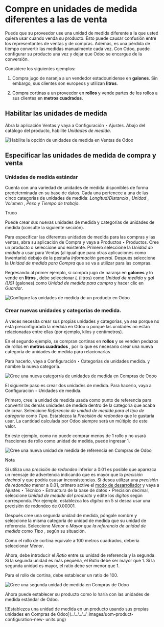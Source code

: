 # Compre en unidades de medida diferentes a las de venta

Puede que su proveedor use una unidad de medida diferente a la que usted
quiera usar cuando venda su producto. Esto puede causar confusión entre los
representantes de ventas y de compras. Además, es una pérdida de tiempo
convertir las medidas manualmente cada vez. Con Odoo, puede configurar su
producto una vez y dejar que Odoo se encargue de la conversión.

Considere los siguientes ejemplos:

  1. Compra jugo de naranja a un vendedor estadounidense en **galones**. Sin embargo, sus clientes son europeos y utilizan **litros**.

  2. Compra cortinas a un proveedor en **rollos** y vende partes de los rollos a sus clientes en **metros cuadrados**.

## Habilitar las unidades de medida

Abra la aplicación Ventas y vaya a Configuración ‣ Ajustes. Abajo del catálogo
del producto, habilite _Unidades de medida_.

![Habilite la opción de unidades de medida en Ventas de
Odoo](../../../../_images/uom-enable-option.png)

## Especificar las unidades de medida de compra y venta

### Unidades de medida estándar

Cuenta con una variedad de unidades de medida disponibles de forma
predeterminada en su base de datos. Cada una pertenece a una de las cinco
categorías de unidades de medida: _Longitud/Distancia_ , _Unidad_ , _Volumen_
, _Peso_ y _Tiempo de trabajo_.

Truco

Puede crear sus nuevas unidades de medida y categorías de unidades de medida
(consulte la siguiente sección).

Para especificar las diferentes unidades de medida para las compras y las
ventas, abra su aplicación de Compra y vaya a Productos ‣ Productos. Cree un
producto o seleccione uno existente. Primero seleccione la _Unidad de medida_
a usar para Ventas (al igual que para otras aplicaciones como Inventario)
debajo de la pestaña _Información general_. Después seleccione la _Unidad de
medida para Compra_ que se va a utilizar para las compras.

Regresando al primer ejemplo, si compra jugo de naranja en **galones** y lo
vende en **litros** , debe seleccionar _L_ (litros) como _Unidad de medida_ y
_gal (US)_ (galones) como _Unidad de medida para compra_ y hacer clic en
_Guardar_.

![Configure las unidades de medida de un producto en Odoo
](../../../../_images/uom-product-configuration.png)

### Crear nuevas unidades y categorías de medida.

A veces necesita crear sus propias unidades y categorías, ya sea porque no
está preconfigurada la medida en Odoo o porque las unidades no están
relacionadas entre ellas (por ejemplo, kilos y centímetros).

En el segundo ejemplo, se compran cortinas en **rollos** y se venden pedazos
de rollos en **metros cuadrados** , por lo que es necesario crear una nueva
categoría de unidades de medida para relacionarlas.

Para hacerlo, vaya a Configuración ‣ Categorías de unidades medida. y nombre
la nueva categoría.

![Cree una nueva categorría de unidades de medida en Compras de
Odoo](../../../../_images/uom-new-category.png)

El siguiente paso es crear dos unidades de medida. Para hacerlo, vaya a
Configuración ‣ Unidades de medida.

Primero, cree la unidad de medida usada como punto de referencia para
convertir las demás unidades de medida dentro de la categoría que acaba de
crear. Seleccione _Referencia de unidad de medida para el tipo de categoría_
como _Tipo_. Establezca la _Precisión de redondeo_ que le gustaría usar. La
cantidad calculada por Odoo siempre será un múltiplo de este valor.

En este ejemplo, como no puede comprar menos de 1 rollo y no usará fracciones
de rollo como unidad de medida, puede ingresar 1.

![Cree una nueva unidad de medida de referencia en Compras de
Odoo](../../../../_images/uom-new-reference-unit.png)

Nota

Si utiliza una _precisión de redondeo_ inferior a 0.01 es posible que aparezca
un mensaje de advertencia indicando que es mayor que la _precisión decimal_ y
que podría causar inconsistencias. Si desea utilizar una _precisión de
redondeo_ menor a 0.01, primero active el [modo de
desarrollador](../../../general/developer_mode.html#developer-mode) y vaya a
Ajustes ‣ Técnico ‣ Estructura de la base de datos ‣ Precisión decimal,
seleccione _Unidad de medida del producto_ y edite los _dígitos_ según
corresponda. Por ejemplo, establezca los _dígitos_ en 5 si desea usar una
precisión de redondeo de 0.00001.

Después cree una segunda unidad de medida, póngale nombre y seleccione la
misma categoría de unidad de medida que su unidad de referencia. Seleccione
_Menor_ o _Mayor que la referencia de unidad de medida_ como _Tipo_ , según su
situación.

Como el rollo de cortina equivale a 100 metros cuadrados, debería seleccionar
_Menor_.

Ahora, debe introducir el _Ratio_ entre su unidad de referencia y la segunda.
Si la segunda unidad es más pequeña, el _Ratio_ debe ser mayor que 1. Si la
segunda unidad es mayor, el ratio debe ser menor que 1.

Para el rollo de cortina, debe establecer un ratio de 100.

![Cree una segunda unidad de medida en Compras de
Odoo](../../../../_images/uom-second-unit.png)

Ahora puede establecer su producto como lo haría con las unidades de medida
estándar de Odoo.

![Establezca una unidad de medida en un producto usando sus propias unidades
en Compras de Odoo](../../../../_images/uom-product-configuration-new-
units.png)

